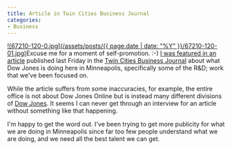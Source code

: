 ```yaml
---
title: Article in Twin Cities Business Journal
categories:
- Business
---
```


[![67210-120-0.jpg](/assets/posts/{{ page.date | date: "%Y" }}/67210-120-01.jpg)](http://twincities.bizjournals.com/twincities/stories/2007/01/01/story4.html?b=1167627600%5e1396237&surround=etf)Excuse me for a moment of self-promotion. :-)
[I was featured in an article](http://twincities.bizjournals.com/twincities/stories/2007/01/01/story4.html?b=1167627600%5e1396237&surround=etf) published last Friday in the [Twin Cities Business Journal](http://twincities.bizjournals.com/twincities/) about what Dow Jones is doing here in Minneapolis, specifically some of the R&D; work that we've been focused on.

While the article suffers from some inaccuracies, for example, the entire office is not about Dow Jones Online but is instead many different divisions of [Dow Jones](http://www.dowjones.com/). It seems I can never get through an interview for an article without something like that happening.

I'm happy to get the word out. I've been trying to get more publicity for what we are doing in Minneapolis since far too few people understand what we are doing, and we need all the best talent we can get.
